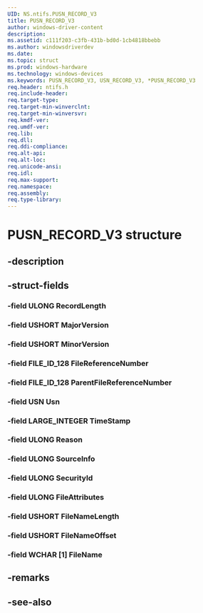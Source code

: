 ```yaml
---
UID: NS.ntifs.PUSN_RECORD_V3
title: PUSN_RECORD_V3
author: windows-driver-content
description: 
ms.assetid: c111f203-c3fb-431b-bd0d-1cb4818bbebb
ms.author: windowsdriverdev
ms.date: 
ms.topic: struct
ms.prod: windows-hardware
ms.technology: windows-devices
ms.keywords: PUSN_RECORD_V3, USN_RECORD_V3, *PUSN_RECORD_V3
req.header: ntifs.h
req.include-header:
req.target-type:
req.target-min-winverclnt:
req.target-min-winversvr:
req.kmdf-ver:
req.umdf-ver:
req.lib:
req.dll:
req.ddi-compliance:
req.alt-api:
req.alt-loc:
req.unicode-ansi:
req.idl:
req.max-support:
req.namespace:
req.assembly:
req.type-library:
---
```


# PUSN_RECORD_V3 structure

## -description



## -struct-fields

### -field ULONG RecordLength			
 	
### -field USHORT MajorVersion			
 	
### -field USHORT MinorVersion			
 	
### -field FILE_ID_128 FileReferenceNumber			
 	
### -field FILE_ID_128 ParentFileReferenceNumber			
 	
### -field USN Usn			
 	
### -field LARGE_INTEGER TimeStamp			
 	
### -field ULONG Reason			
 	
### -field ULONG SourceInfo			
 	
### -field ULONG SecurityId			
 	
### -field ULONG FileAttributes			
 	
### -field USHORT FileNameLength			
 	
### -field USHORT FileNameOffset			
 	
### -field WCHAR [1] FileName			
 	
## -remarks

## -see-also